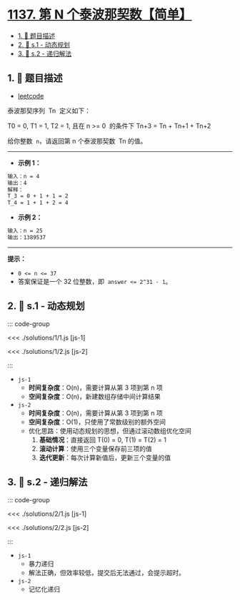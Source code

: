 # [1137. 第 N 个泰波那契数【简单】](https://github.com/tnotesjs/TNotes.leetcode/tree/main/notes/1137.%20%E7%AC%AC%20N%20%E4%B8%AA%E6%B3%B0%E6%B3%A2%E9%82%A3%E5%A5%91%E6%95%B0%E3%80%90%E7%AE%80%E5%8D%95%E3%80%91)

<!-- region:toc -->

- [1. 📝 题目描述](#1--题目描述)
- [2. 🎯 s.1 - 动态规划](#2--s1---动态规划)
- [3. 🎯 s.2 - 递归解法](#3--s2---递归解法)

<!-- endregion:toc -->

## 1. 📝 题目描述

- [leetcode](https://leetcode.cn/problems/n-th-tribonacci-number/)

泰波那契序列  Tn  定义如下：

T0 = 0, T1 = 1, T2 = 1, 且在 n >= 0  的条件下 Tn+3 = Tn + Tn+1 + Tn+2

给你整数  `n`，请返回第 n 个泰波那契数  Tn 的值。

---

- **示例 1：**

```txt
输入：n = 4
输出：4
解释：
T_3 = 0 + 1 + 1 = 2
T_4 = 1 + 1 + 2 = 4
```

- **示例 2：**

```txt
输入：n = 25
输出：1389537
```

---

**提示：**

- `0 <= n <= 37`
- 答案保证是一个 32 位整数，即  `answer <= 2^31 - 1`。

## 2. 🎯 s.1 - 动态规划

::: code-group

<<< ./solutions/1/1.js [js-1]

<<< ./solutions/1/2.js [js-2]

:::

- `js-1`
  - **时间复杂度**：O(n)，需要计算从第 3 项到第 n 项
  - **空间复杂度**：O(n)，新建数组存储中间计算结果
- `js-2`
  - **时间复杂度**：O(n)，需要计算从第 3 项到第 n 项
  - **空间复杂度**：O(1)，只使用了常数级别的额外空间
  - 优化思路：使用动态规划的思想，但通过滚动数组优化空间
    1. **基础情况**：直接返回 T(0) = 0, T(1) = T(2) = 1
    2. **滚动计算**：使用三个变量保存前三项的值
    3. **迭代更新**：每次计算新值后，更新三个变量的值

## 3. 🎯 s.2 - 递归解法

::: code-group

<<< ./solutions/2/1.js [js-1]

<<< ./solutions/2/2.js [js-2]

:::

- `js-1`
  - 暴力递归
  - 解法正确，但效率较低，提交后无法通过，会提示超时。
- `js-2`
  - 记忆化递归

